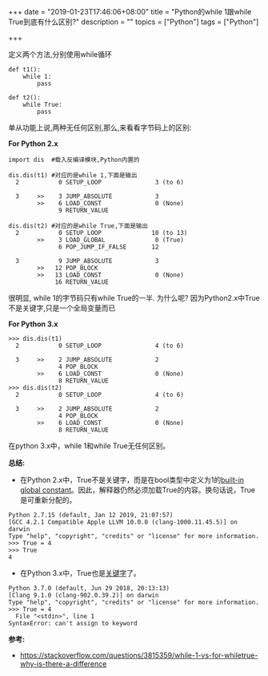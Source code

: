 +++
date = "2019-01-23T17:46:06+08:00"
title = "Python的while 1跟while True到底有什么区别?"
description = ""
topics = ["Python"]
tags = ["Python"]

+++

定义两个方法,分别使用while循环

```
def t1():
    while 1:
        pass

def t2():
    while True:
        pass
```

单从功能上说,两种无任何区别,那么,来看看字节码上的区别:

**For Python 2.x**

```
import dis  #载入反编译模块,Python内置的

dis.dis(t1) #对应的是while 1,下面是输出
  2           0 SETUP_LOOP               3 (to 6)

  3     >>    3 JUMP_ABSOLUTE            3
        >>    6 LOAD_CONST               0 (None)
              9 RETURN_VALUE

dis.dis(t2) #对应的是while True,下面是输出
  2           0 SETUP_LOOP              10 (to 13)
        >>    3 LOAD_GLOBAL              0 (True)
              6 POP_JUMP_IF_FALSE       12

  3           9 JUMP_ABSOLUTE            3
        >>   12 POP_BLOCK
        >>   13 LOAD_CONST               0 (None)
             16 RETURN_VALUE
```

很明显, while 1的字节码只有while True的一半. 为什么呢? 因为Python2.x中True不是关键字,只是一个全局变量而已


**For Python 3.x**

```
>>> dis.dis(t1)
  2           0 SETUP_LOOP               4 (to 6)

  3     >>    2 JUMP_ABSOLUTE            2
              4 POP_BLOCK
        >>    6 LOAD_CONST               0 (None)
              8 RETURN_VALUE
>>> dis.dis(t2)
  2           0 SETUP_LOOP               4 (to 6)

  3     >>    2 JUMP_ABSOLUTE            2
              4 POP_BLOCK
        >>    6 LOAD_CONST               0 (None)
              8 RETURN_VALUE
```

在python 3.x中，while 1和while True无任何区别。

**总结:**

- 在Python 2.x中，True不是关键字，而是在bool类型中定义为1的[built-in global constant](http://docs.python.org/library/constants.html#True)。因此，解释器仍然必须加载True的内容。换句话说，True是可重新分配的。

```
Python 2.7.15 (default, Jan 12 2019, 21:07:57)
[GCC 4.2.1 Compatible Apple LLVM 10.0.0 (clang-1000.11.45.5)] on darwin
Type "help", "copyright", "credits" or "license" for more information.
>>> True = 4
>>> True
4
```

- 在Python 3.x中，True也是[关键字](http://docs.python.org/py3k/reference/lexical_analysis.html#keywords)了。

```
Python 3.7.0 (default, Jun 29 2018, 20:13:13)
[Clang 9.1.0 (clang-902.0.39.2)] on darwin
Type "help", "copyright", "credits" or "license" for more information.
>>> True = 4
  File "<stdin>", line 1
SyntaxError: can't assign to keyword
```

**参考:**

- https://stackoverflow.com/questions/3815359/while-1-vs-for-whiletrue-why-is-there-a-difference
